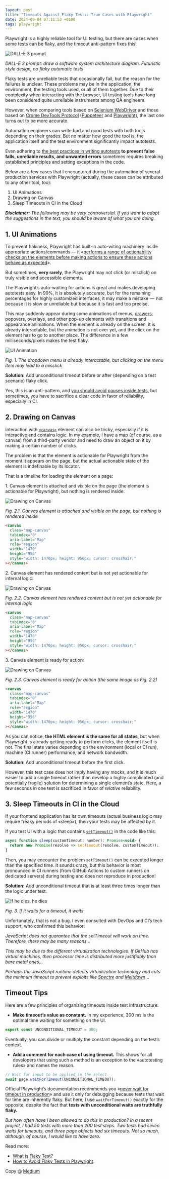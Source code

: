 ```yaml
---
layout: post
title: "Timeouts Against Flaky Tests: True Cases with Playwright"
date: 2024-09-04 07:11:53 +0100
tags: playwright
---
```


Playwright is a highly reliable tool for UI testing, but there are cases when some tests can be flaky, and the timeout anti-pattern fixes this!

![DALL-E 3 prompt](/assets/2024-09-04/00-cover-dalle-3.jpg)

_DALL-E 3 prompt: draw a software system architecture diagram. Futuristic style design, no flaky automatic tests_

Flaky tests are unreliable tests that occasionally fail, but the reason for the failures is unclear. These problems may be in the application, the environment, the testing tools used, or all of them together. Due to their complexity when interacting with the browser, UI testing tools have long been considered quite unreliable instruments among QA engineers.

However, when comparing tools based on [Selenium WebDriver](https://www.selenium.dev/documentation/webdriver/) and those based on [Crome DevTools Protocol](https://chromedevtools.github.io/devtools-protocol/) ([Puppeteer](https://pptr.dev/) and [Playwright](https://playwright.dev/)), the last one turns out to be more accurate.

Automation engineers can write bad and good tests with both tools depending on their grades. But no matter how good the tool is, the application itself and the test environment significantly impact autotests.

Even adhering to [the best practices in writing autotests](https://adequatica.github.io/2022/09/20/principles-of-writing-automated-tests.html) **to prevent false falls, unreliable results, and unwanted errors** sometimes requires breaking established principles and setting exceptions in the code.

Below are a few cases that I encountered during the automation of several production services with Playwright (actually, these cases can be attributed to any other tool, too):

1. UI Animations
2. Drawing on Canvas
3. Sleep Timeouts in CI in the Cloud

_**Disclaimer:** The following may be very controversial. If you want to adopt the suggestions in the text, you should be aware of what you are doing._

## 1. UI Animations

To prevent flakiness, Playwright has built-in auto-witing machinery inside appropriate actions/commands — it «[performs a range of actionability checks on the elements before making actions to ensure these actions behave as expected](https://playwright.dev/docs/actionability)».

But sometimes, **very rarely**, the Playwright may not click (or misclick) on truly visible and accessible elements.

The Playwright’s auto-waiting for actions is great and makes developing autotests easy. In 99%, it is absolutely accurate, but for the remaining percentages for highly customized interfaces, it may make a mistake  —  not because it is slow or unreliable but because it is fast and too precise.

This may suddenly appear during some animations of menus, [drawers](https://m2.material.io/components/navigation-drawer), popovers, overlays, and other pop-up elements with transitions and appearance animations. When the element is already on the screen, it is already interactable, but the animation is not over yet, and the click on the element has to go to another place. The difference in a few milliseconds/pixels makes the test flaky.

![UI Animation](/assets/2024-09-04/01-ui-animations.png)

_Fig. 1. The dropdown menu is already interactable, but clicking on the menu item may lead to a misclick_

**Solution:** Add unconditional timeout before or after (depending on a test scenario) flaky click.

Yes, this is an anti-pattern, and [you should avoid pauses inside tests](https://adequatica.github.io/2022/09/20/principles-of-writing-automated-tests.html#4-no-unconditional-expectation), but sometimes, you have to sacrifice a clear code in favor of reliability, especially in CI.

## 2. Drawing on Canvas

Interaction with [`<canvas>`](https://developer.mozilla.org/en-US/docs/Web/HTML/Element/canvas) element can also be tricky, especially if it is interactive and contains logic. In my example, I have a map (of course, as a canvas) from a third-party vendor and need to draw an object on it by making a certain number of clicks.

The problem is that the element is actionable for Playwright from the moment it appears on the page, but the actual actionable state of the element is indefinable by its locator.

That is a timeline for loading the element on a page:

1. Canvas element is attached and visible on the page (the element is actionable for Playwright), but nothing is rendered inside:

![Drawing on Canvas](/assets/2024-09-04/02-canvas-1.png)

_Fig. 2.1. Canvas element is attached and visible on the page, but nothing is rendered inside_

```html
<canvas
  class="map-canvas"
  tabindex="0"
  aria-label="Map"
  role="region"
  width="1470"
  height="956"
  style="width: 1470px; height: 956px; cursor: crosshair;"
></canvas>
```

2. Canvas element has rendered content but is not yet actionable for internal logic:

![Drawing on Canvas](/assets/2024-09-04/02-canvas-2-3.png)

_Fig. 2.2. Canvas element has rendered content but is not yet actionable for internal logic_

```html
<canvas
  class="map-canvas"
  tabindex="0"
  aria-label="Map"
  role="region"
  width="1470"
  height="956"
  style="width: 1470px; height: 956px; cursor: crosshair;"
></canvas>
```

3. Canvas element is ready for action:

![Drawing on Canvas](/assets/2024-09-04/02-canvas-2-3.png)

_Fig. 2.3. Canvas element is ready for action (the same image as Fig. 2.2)_

```html
<canvas
  class="map-canvas"
  tabindex="0"
  aria-label="Map"
  role="region"
  width="1470"
  height="956"
  style="width: 1470px; height: 956px; cursor: crosshair;"
></canvas>
```

As you can notice, **the HTML element is the same for all states**, but when Playwright is already getting ready to perform clicks, the element itself is not. The final state varies depending on the environment (local or CI run), machine (CI runner) performance, and network bandwidth.

**Solution:** Add unconditional timeout before the first click.

However, this test case does not imply having any mocks, and it is much easier to add a single timeout rather than develop a highly complicated (and potentially fragile) solution for determining a single element’s state. Here, a few seconds in one test is sacrificed in favor of _relative_ reliability.

## 3. Sleep Timeouts in CI in the Cloud

If your frontend application has its own timeouts (actual business logic may require freaky periods of «sleep»), then your tests may be affected by it.

If you test UI with a logic that contains [`setTimeout()`](https://developer.mozilla.org/en-US/docs/Web/API/setTimeout) in the code like this:

```javascript
async function sleep(customTimeout: number): Promise<void> {
  return new Promise(resolve => setTimeout(resolve, customTimeout));
}
```

Then, you may encounter the problem `setTimeout()` can be executed longer than the specified time. It sounds crazy, but this behavior is most pronounced in CI runners (from GitHub Actions to custom runners on dedicated servers) during testing and does not reproduce in production!

**Solution:** Add unconditional timeout that is at least three times longer than the logic under test.

![If he dies, he dies](/assets/2024-09-04/03-meme.jpg)

_Fig. 3. If it waits for a timeout, it waits_

Unfortunately, that is not a bug. I even consulted with DevOps and CI’s tech support, who confirmed this behavior:

_JavaScript does not guarantee that the setTimeout will work on time. Therefore, there may be many reasons…_

_This may be due to the different virtualization technologies. If GitHub has virtual machines, then processor time is distributed more justifiably than bare metal ones…_

_Perhaps the JavaScript runtime detects virtualization technology and cuts the minimum timeout to prevent exploits like_ [_Spectre_](<https://en.wikipedia.org/wiki/Spectre_(security_vulnerability)>) _and_ [_Meltdown_](<https://en.wikipedia.org/wiki/Meltdown_(security_vulnerability)>)…

## Timeout Tips

Here are a few principles of organizing timeouts inside test infrastructure:

- **Make timeout’s value as constant.** In my experience, 300 ms is the optimal time waiting for something on the UI.

```javascript
export const UNCONDITIONAL_TIMEOUT = 300;
```

Eventually, you can divide or multiply the constant depending on the test’s context.

- **Add a comment for each case of using timeout.** This shows for all developers that using such a method is an exception to the «autotesting rules» and names the reason.

```javascript
// Wait for input to be applied in the select
await page.waitForTimeout(UNCONDITIONAL_TIMEOUT);
```

Official Playwright’s documentation recommends you «[never wait for timeout in production](https://playwright.dev/docs/api/class-page#page-wait-for-timeout)» and use it only for debugging because tests that wait for time are inherently flaky. But here, I use `waitForTimeout()` exactly for the opposite, despite the fact that **tests with unconditional waits are truthfully flaky.**

_But how often have I been allowed to do this in production? In a recent project, I had 50 tests with more than 200 test steps. Two tests had seven waits for timeouts, and three page objects had six timeouts. Not so much, although, of course, I would like to have zero._

Read more:

- [What is Flaky Test](https://www.browserstack.com/test-observability/features/test-reporting/what-is-flaky-test)?
- [How to Avoid Flaky Tests in Playwright](https://semaphoreci.com/blog/flaky-tests-playwright).

Copy @ [Medium](https://adequatica.medium.com/timeouts-against-flaky-tests-true-cases-with-playwright-9f4f28d2c391)
